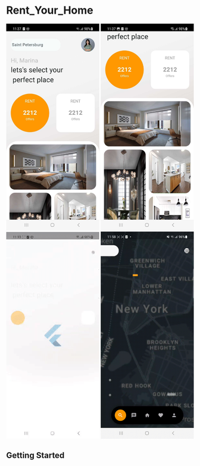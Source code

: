 # Rent_Your_Home

<p float="left">
    <img src="./images/screenshot_1.jpg" alt="Scavenger hunt location selection" width="250">
	<img src="./images/screenshot_2.jpg" alt="Scavenger hunt view" width="250">
	<img src="./images/demo.gif" alt="Results view" width="250">
	<img src="./images/map.gif" alt="Results view" width="250">
</p>

## Getting Started


